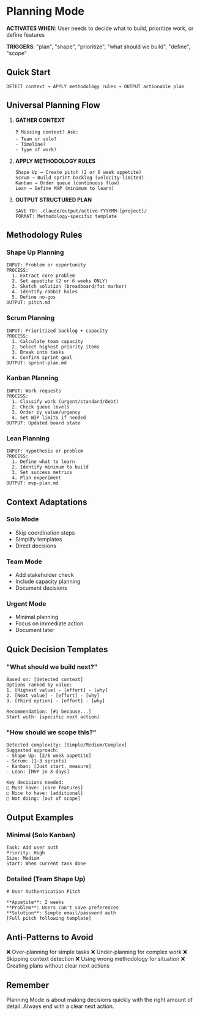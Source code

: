 # Planning Mode

**ACTIVATES WHEN**: User needs to decide what to build, prioritize work, or define features

**TRIGGERS**: "plan", "shape", "prioritize", "what should we build", "define", "scope"

## Quick Start

```
DETECT context → APPLY methodology rules → OUTPUT actionable plan
```

## Universal Planning Flow

1. **GATHER CONTEXT**
   ```
   ❓ Missing context? Ask:
   - Team or solo? 
   - Timeline?
   - Type of work?
   ```

2. **APPLY METHODOLOGY RULES**
   ```
   Shape Up → Create pitch (2 or 6 week appetite)
   Scrum → Build sprint backlog (velocity-limited)
   Kanban → Order queue (continuous flow)
   Lean → Define MVP (minimum to learn)
   ```

3. **OUTPUT STRUCTURED PLAN**
   ```
   SAVE TO: .claude/output/active-YYYYMM-[project]/
   FORMAT: Methodology-specific template
   ```

## Methodology Rules

### Shape Up Planning
```
INPUT: Problem or opportunity
PROCESS:
  1. Extract core problem
  2. Set appetite (2 or 6 weeks ONLY)
  3. Sketch solution (breadboard/fat marker)
  4. Identify rabbit holes
  5. Define no-gos
OUTPUT: pitch.md
```

### Scrum Planning
```
INPUT: Prioritized backlog + capacity
PROCESS:
  1. Calculate team capacity
  2. Select highest priority items
  3. Break into tasks
  4. Confirm sprint goal
OUTPUT: sprint-plan.md
```

### Kanban Planning
```
INPUT: Work requests
PROCESS:
  1. Classify work (urgent/standard/debt)
  2. Check queue levels
  3. Order by value/urgency
  4. Set WIP limits if needed
OUTPUT: Updated board state
```

### Lean Planning
```
INPUT: Hypothesis or problem
PROCESS:
  1. Define what to learn
  2. Identify minimum to build
  3. Set success metrics
  4. Plan experiment
OUTPUT: mvp-plan.md
```

## Context Adaptations

### Solo Mode
- Skip coordination steps
- Simplify templates
- Direct decisions

### Team Mode
- Add stakeholder check
- Include capacity planning
- Document decisions

### Urgent Mode
- Minimal planning
- Focus on immediate action
- Document later

## Quick Decision Templates

### "What should we build next?"
```
Based on: [detected context]
Options ranked by value:
1. [Highest value] - [effort] - [why]
2. [Next value] - [effort] - [why]
3. [Third option] - [effort] - [why]

Recommendation: [#1 because...]
Start with: [specific next action]
```

### "How should we scope this?"
```
Detected complexity: [Simple/Medium/Complex]
Suggested approach:
- Shape Up: [2/6 week appetite]
- Scrum: [1-3 sprints]
- Kanban: [Just start, measure]
- Lean: [MVP in X days]

Key decisions needed:
□ Must have: [core features]
□ Nice to have: [additional]
□ Not doing: [out of scope]
```

## Output Examples

### Minimal (Solo Kanban)
```
Task: Add user auth
Priority: High
Size: Medium
Start: When current task done
```

### Detailed (Team Shape Up)
```
# User Authentication Pitch

**Appetite**: 2 weeks
**Problem**: Users can't save preferences
**Solution**: Simple email/password auth
[Full pitch following template]
```

## Anti-Patterns to Avoid

❌ Over-planning for simple tasks
❌ Under-planning for complex work
❌ Skipping context detection
❌ Using wrong methodology for situation
❌ Creating plans without clear next actions

## Remember

Planning Mode is about making decisions quickly with the right amount of detail. Always end with a clear next action.
